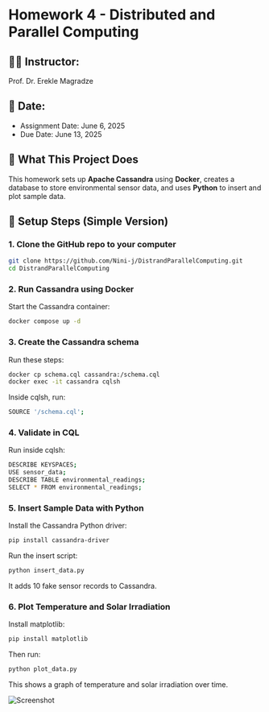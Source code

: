# Homework 4 - Distributed and Parallel Computing

## 👨‍🏫 Instructor:
Prof. Dr. Erekle Magradze

## 📅 Date:
- Assignment Date: June 6, 2025
- Due Date: June 13, 2025


## 📌 What This Project Does

This homework sets up **Apache Cassandra** using **Docker**, creates a database to store environmental sensor data, and uses **Python** to insert and plot sample data.


## 🔧 Setup Steps (Simple Version)

### 1. Clone the GitHub repo to your computer

```bash
git clone https://github.com/Nini-j/DistrandParallelComputing.git
cd DistrandParallelComputing
```

### 2. Run Cassandra using Docker

Start the Cassandra container:
```bash
docker compose up -d
```

### 3. Create the Cassandra schema
Run these steps:

```bash
docker cp schema.cql cassandra:/schema.cql
docker exec -it cassandra cqlsh
```
Inside cqlsh, run:

```bash
SOURCE '/schema.cql';
```

### 4. Validate in CQL
Run inside cqlsh:

```bash
DESCRIBE KEYSPACES;
USE sensor_data;
DESCRIBE TABLE environmental_readings;
SELECT * FROM environmental_readings;
```

### 5. Insert Sample Data with Python
Install the Cassandra Python driver:

```bash
pip install cassandra-driver
```

Run the insert script:

```bash
python insert_data.py
```

It adds 10 fake sensor records to Cassandra.

### 6. Plot Temperature and Solar Irradiation
Install matplotlib:

```bash
pip install matplotlib
```

Then run:

```bash
python plot_data.py
```

This shows a graph of temperature and solar irradiation over time.

![Screenshot](./assets/Figure_1.png)
